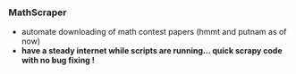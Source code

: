 ### MathScraper

* automate downloading of math contest papers (hmmt and putnam as of now)
* **have a steady internet while scripts are running... quick scrapy code with no bug fixing !**